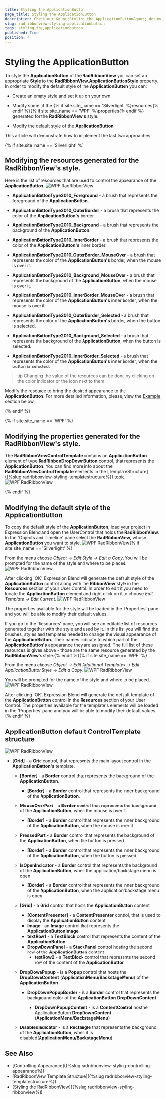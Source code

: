 ```yaml
---
title: Styling the ApplicationButton
page_title: Styling the ApplicationButton
description: Check our &quot;Styling the ApplicationButton&quot; documentation article for the RadRibbonView {{ site.framework_name }} control.
slug: radribbonview-styling-applicationbutton
tags: styling,the,applicationbutton
published: True
position: 4
---
```


# Styling the ApplicationButton

To style the __ApplicationButton__ of the __RadRibbonView__ you can set an appropriate __Style__ to the __RadRibbonView.ApplicationButtonStyle__ property.
In order to modify the default style of the __ApplicationButton__ you can:			

* Create an empty style and set it up on your own

* Modify some of the {% if site.site_name == 'Silverlight' %}resources{% endif %}{% if site.site_name == 'WPF' %}properties{% endif %} generated for the __RadRibbonView's__ style.				

* Modify the default style of the __ApplicationButton__

This article will demonstrate how to implement the last two approaches.

{% if site.site_name == 'Silverlight' %}
## Modifying the resources generated for the RadRibbonView's style.

Here is the list of resources that are used to control the appearance of the __ApplicationButton__.
![WPF RadRibbonView ](images/RibbonView_Styling_AppButton_Resources.png)

* __ApplicationButtonType2010_Foreground__ - a brush that represents the foreground of the __ApplicationButton__.						

* __ApplicationButtonType2010_OuterBorder__ - a brush that represents the color of the __ApplicationButton's__ border.						

* __ApplicationButtonType2010_Background__ - a brush that represents the background of the __ApplicationButton__.						

* __ApplicationButtonType2010_InnerBorder__ - a brush that represents the color of the __ApplicationButton's__ inner border.						

* __ApplicationButtonType2010_OuterBorder_MouseOver__ - a brush that represents the color of the __ApplicationButton's__ border, when the mouse is over it.						

* __ApplicationButtonType2010_Background_MouseOver__ - a brush that represents the background of the __ApplicationButton__, when the mouse is over it.						

* __ApplicationButtonType2010_InnerBorder_MouseOver__ - a brush that represents the color of the __ApplicationButton's__ inner border, when the mouse is over it.						

* __ApplicationButtonType2010_OuterBorder_Selected__ - a brush that represents the color of the __ApplicationButton's__ border, when the button is selected.						

* __ApplicationButtonType2010_Background_Selected__ - a brush that represents the background of the __ApplicationButton__, when the button is selected.						

* __ApplicationButtonType2010_InnerBorder_Selected__ - a brush that represents the color of the __ApplicationButton's__ inner border, when the button is selected.						

>tip Changing the value of the resources can be done by clicking on the color indicator or the icon next to them.

Modify the resource to bring the desired appearance to the __ApplicationButton__. For more detailed information, please, view the [Example](#example) section below.

{% endif %}

{% if site.site_name == 'WPF' %}
## Modifying the properties generated for the RadRibbonView's style.

The __RadRibbonViewControlTemplate__ contains an __ApplicationButton__ element of type __RadRibbonDropDownButton__ control, that represents the __ApplicationButton__. You can find more info about the __RadRibbonViewControlTemplate__ elements in the [TemplateStructure]({%slug radribbonview-styling-templatestructure%}) topic.
![WPF RadRibbonView ](images/RibbonView_Styling_AppButton_elementWPF.png)

{% endif %}

## Modifying the default style of the ApplicationButton

To copy the default style of the __ApplicationButton__, load your project in Expression Blend and open the UserControl that holds the __RadRibbonView__. In the 'Objects and Timeline' pane select the __RadRibbonView,__ whose __ApplicationButton__ you want to style.
![WPF RadRibbonView ](images/RibbonView_Styling_RibbonView_LocateControl.png){% if site.site_name == 'Silverlight' %}

From the menu choose *Object -> Edit Style -> Edit a Copy*. You will be prompted for the name of the style and where to be placed.
![WPF RadRibbonView ](images/RibbonView_Styling_CreateAppButtonStyle.png)

After clicking 'OK', Expression Blend will generate the default style of the __ApplicationButton__ control along with the __RibbonView__ style in the __Resources__ section of your User Control. In order to edit it you need to locate the __ApplicationButton__ element and right click on it to choose *Edit Template -> Edit Current.*
![WPF RadRibbonView ](images/RibbonView_Styling_AppButton_EditCurrentTemplate.png)

The properties available for the style will be loaded in the 'Properties' pane and you will be able to modify their default values.

If you go to the 'Resources' pane, you will see an editable list of resources generated together with the style and used by it. In this list you will find the brushes, styles and templates needed to change the visual appearance of the __ApplicationButton.__ Their names indicate to which part of the __ApplicationButton's__ appearance they are assigned. The full list of these resources is given above - those are the same resource generated by the __RadRibbonView__'s style.{% endif %}{% if site.site_name == 'WPF' %}

From the menu choose *Object -> Edit Additional Templates -> Edit ApplicationButtonStyle -> Edit a Copy*.
![WPF RadRibbonView ](images/RibbonView_Styling_AppButton_EditTemplate.png)

You will be prompted for the name of the style and where to be placed.
![WPF RadRibbonView ](images/RibbonView_Styling_AppButton_TemplateName.png)

After clicking 'OK', Expression Blend will generate the default template of the __ApplicationButton__ control in the __Resources__ section of your User Control. The properties available for the template's elements will be loaded in the 'Properties' pane and you will be able to modify their default values.{% endif %}

## ApplicationButton default ControlTemplate structure
![WPF RadRibbonView ](images/RibbonView_Styling_AppButton_ControlTemplate.png)

* __[Grid]__ - a __Grid__ control, that represents the main layout control in the __ApplicationButton's__ template.						

	* __[Border]__ - a __Border__ control that represents the background of the __ApplicationButton__.								

		* __[Border]__ - a __Border__ control that represents the inner background of the __ApplicationButton__.									

	* __MouseOverPart__ - a __Border__ control that represents the background of the __ApplicationButton__, when the mouse is over it.								

		* __[Border]__ - a __Border__ control that represents the inner background of the __ApplicationButton__, when the mouse is over it									

	* __PressedPart__ - a __Border__ control that represents the background of the __ApplicationButton__, when the button is pressed.								

		* __[Border]__ - a __Border__ control that represents the inner background of the __ApplicationButton__, when the button is pressed.									

	* __IsOpenIndicator__ - a __Border__ control that represents the background of the __ApplicationButton__, when the application/backstage menu is open								

		* __[Border]__ - a __Border__ control that represents the inner background of the __ApplicationButton__, when the application/backstage menu is open									

	* __[Grid]__ - a __Grid__ control that hosts the __ApplicationButton__ content								

		* __[ContentPresenter]__ - a __ContentPresenter__ control, that is used to display the __ApplicationButton__ content
		* __Image__ - an __Image__ control that represents the __ApplicationButtonImage__
		* __textRow1__ - a __TextBlock__ control that represents the content of the __ApplicationButton__
		* __DropwDownPanel__ - a __StackPanel__ control hosting the second row of the __ApplicationButton__ content
			* __textRow2__ -  a __TextBlock__ control that represents the second row of the content of the __ApplicationButton__

	* __DropDownPopup__ - is a __Popup__ control that hosts the __DropDownContent__ (__ApplicationMenu/BackstageMenu__) of the __ApplicationButton__

		* __DropDownPopupBorder__ - is a __Border__ control that represents the background color of the __ApplicationButton__ __DropDownContent__

			* __DropDownPopupContent__ - is a __ContentControl__ hosthe ApplicationButton __DropDownContent__ (__ApplicationMenu/BackstageMenu__)

	* __DisabledIndicator__ - is a __Rectangle__ that represents the background of the __ApplicationButton__, when it is disabled(__ApplicationMenu/BackstageMenu__)

## See Also
 * [Controlling Appearance]({%slug radribbonview-styling-controlling-appearance%})
 * [RadRibbonView Template Structure]({%slug radribbonview-styling-templatestructure%})
 * [Styling the RadRibbonView]({%slug radribbonview-styling-ribbonview%})